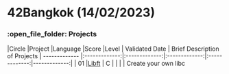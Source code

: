 # 42Bangkok (14/02/2023)

<h3>:open_file_folder: Projects</h3>

|Circle |Project  |Language |Score  |Level  | Validated Date  | Brief Description of Projects
| ------------- |:-------------:|:-------------:|:-------------:|:-------------:|-------------:|
|      01       |[Libft](https://github.com/caunhach/42cursus_Libft)     |       C       |               |              |             | Create your own libc

